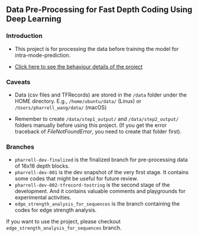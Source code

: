 ## Data Pre-Processing for Fast Depth Coding Using Deep Learning

### Introduction

* This project is for processing the data before training the model for intra-mode-prediction.

* [Click here to see the behaviour details of the project](http://fast-depth-coding.readthedocs.io/en/latest/data-collection.html#behaviours-of-the-project)

### Caveats

* Data (csv files and TFRecords) are stored in the ```/data``` folder under the HOME directory. E.g., ```/home/ubuntu/data/``` (Linux) or ```/Users/pharrell_wang/data/``` (macOS)

* Remember to create ```/data/step1_output/``` and ```/data/step2_output/``` folders manually before using this project. (If you get the error traceback of *FileNotFoundError*, you need to create that folder first).

### Branches

* ```pharrell-dev-finalized``` is the finalized branch for pre-processing data of 16x16 depth blocks.
* ```pharrell-dev-001``` is the dev snapshot of the very first stage. It contains some codes that might be useful for future review.
* ```pharrell-dev-002-tfrecord-tostring``` is the second stage of the development. And it contains valuable comments and playgrounds for experimental activities.
* ```edge_strength_analysis_for_sequences``` is the branch containing the codes for edge strength analysis.

If you want to use the project, please checkout ```edge_strength_analysis_for_sequences``` branch.  
  